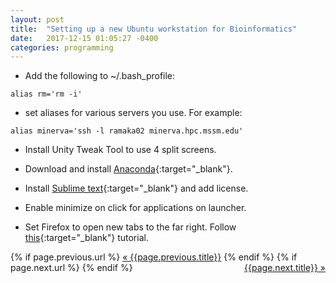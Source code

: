 ```yaml
---
layout: post
title:  "Setting up a new Ubuntu workstation for Bioinformatics"
date:   2017-12-15 01:05:27 -0400
categories: programming
---
```

 -  Add the following to ~/.bash_profile:

`alias rm='rm -i'`

 - set aliases for various servers you use. For example:

`alias minerva='ssh -l ramaka02 minerva.hpc.mssm.edu'`

 -  Install Unity Tweak Tool to use 4 split screens.

 -  Download and install [Anaconda](https://www.anaconda.com/download/#linux){:target="_blank"}.

 -  Install [Sublime text](https://www.sublimetext.com/){:target="_blank"} and add license.

 -  Enable minimize on click for applications on launcher. 

 -  Set Firefox to open new tabs to the far right. Follow [this](https://support.mozilla.org/en-US/questions/971529){:target="_blank"} tutorial.

<div class="Previous-next">
  {% if page.previous.url %}
    <a class="previous" href="{{page.previous.url}}">&laquo; {{page.previous.title}}</a>
  {% endif %}
  {% if page.next.url %}
    <a class="next" style="float:right" href="{{page.next.url}}">{{page.next.title}} &raquo;</a>
  {% endif %}
</div>
